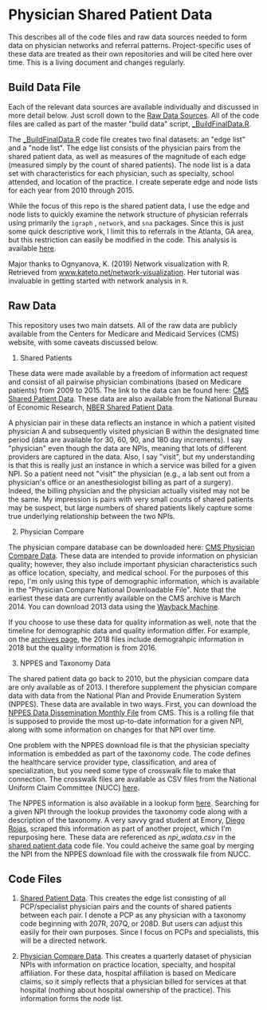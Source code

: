 # Physician Shared Patient Data
This describes all of the code files and raw data sources needed to form data on physician networks and referral patterns. Project-specific uses of these data are treated as their own repositories and will be cited here over time. This is a living document and changes regularly.

## Build Data File
Each of the relevant data sources are available individually and discussed in more detail below. Just scroll down to the [Raw Data Sources](#raw-data). All of the code files are called as part of the master "build data" script, [_BuildFinalData.R](data-code/_BuildFinalData.R). 

The [_BuildFinalData.R](data-code/_BuildFinalData.R) code file creates two final datasets: an "edge list" and a "node list". The edge list consists of the physician pairs from the shared patient data, as well as measures of the magnitude of each edge (measured simply by the count of shared patients). The node list is a data set with characteristics for each physician, such as specialty, school attended, and location of the practice. I create seperate edge and node lists for each year from 2010 through 2015.

While the focus of this repo is the shared patient data, I use the edge and node lists to quickly examine the network structure of physician referrals using primarily the `igraph` , `network`, and `sna` packages. Since this is just some quick descriptive work, I limit this to referrals in the Atlanta, GA area, but this restriction can easily be modified in the code. This analysis is available [here](analysis/networks.html).

Major thanks to Ognyanova, K. (2019) Network visualization with R. Retrieved from www.kateto.net/network-visualization. Her tutorial was invaluable in getting started with network analysis in `R`.

## Raw Data
This repository uses two main datsets. All of the raw data are publicly available from the Centers for Medicare and Medicaid Services (CMS) website, with some caveats discussed below.

1. Shared Patients

These data were made available by a freedom of information act request and consist of all pairwise physician combinations (based on Medicare patients) from 2009 to 2015. The link to the data can be found here: [CMS Shared Patient Data](https://www.cms.gov/Regulations-and-Guidance/Legislation/FOIA/Referral-Data-FAQs). These data are also available from the National Bureau of Economic Research, [NBER Shared Patient Data](https://www.nber.org/data/physician-shared-patient-patterns-data.html).

A physician pair in these data reflects an instance in which a patient visited physician A and subsequently visited physician B within the designated time period (data are available for 30, 60, 90, and 180 day increments). I say "physician" even though the data are NPIs, meaning that lots of different providers are captured in the data. Also, I say "visit", but my understanding is that this is really just an instance in which a service was billed for a given NPI. So a patient need not "visit" the physician (e.g., a lab sent out from a physician's office or an anesthesiologist billing as part of a surgery). Indeed, the billing physician and the physician actually visited may not be the same. My impression is pairs with very small counts of shared patients may be suspect, but large numbers of shared patients likely capture some true underlying relationship between the two NPIs. 

2. Physician Compare

The physician compare database can be downloaded here: [CMS Physician Compare Data](https://data.medicare.gov/data/physician-compare). These data are intended to provide information on physician quality; however, they also include important physician characteristics such as office location, specialty, and medical school. For the purposes of this repo, I'm only using this type of demographic information, which is available in the "Physician Compare National Downloadable File". Note that the earliest these data are currently available on the CMS archive is March 2014. You can download 2013 data using the [Wayback Machine](https://archive.org/web/).

If you choose to use these data for quality information as well, note that the timeline for demographic data and quality information differ. For example, on the [archives page](https://data.medicare.gov/data/archives/physician-compare), the 2018 files include demograhpic information in 2018 but the quality information is from 2016. 

3. NPPES and Taxonomy Data

The shared patient data go back to 2010, but the physician compare data are only available as of 2013. I therefore supplement the physician compare data with data from the National Plan and Provide Enumeration System (NPPES). These data are available in two ways. First, you can download the [NPPES Data Dissemination Monthly File](https://download.cms.gov/nppes/NPI_Files.html) from CMS. This is a rolling file that is supposed to provide the most up-to-date information for a given NPI, along with some information on changes for that NPI over time. 

One problem with the NPPES download file is that the physician specialty information is embedded as part of the taxonomy code. The code defines the healthcare service provider type, classification, and area of specialization, but you need some type of crosswalk file to make that connection. The crosswalk files are available as CSV files from the  National Uniform Claim Committee (NUCC) [here](https://nucc.org/index.php/code-sets-mainmenu-41/provider-taxonomy-mainmenu-40/csv-mainmenu-57).

The NPPES information is also available in a lookup form [here](https://npiregistry.cms.hhs.gov/). Searching for a given NPI through the lookup provides the taxonomy code along with a description of the taxonomy. A very savvy grad student at Emory, [Diego Rojas](https://dieguer.github.io/), scraped this information as part of another project, which I'm repurposing here. These data are referenced as *npi_wdata.csv* in the [shared patient data](data-code/SharedPatientData.R) code file. You could acheive the same goal by merging the NPI from the NPPES download file with the crosswalk file from NUCC.

## Code Files

1. [Shared Patient Data](data-code/SharedPatientData.R). This creates the edge list consisting of all PCP/specialist physician pairs and the counts of shared patients between each pair. I denote a PCP as any physician with a taxonomy code beginning with 207R, 207Q, or 208D. But users can adjust this easily for their own purposes. Since I focus on PCPs and specialists, this will be a directed network. 

2. [Physician Compare Data](data-code/PhysicianCompare.R). This creates a quarterly dataset of physician NPIs with information on practice location, specialty, and hospital affiliation. For these data, hospital affiliation is based on Medicare claims, so it simply reflects that a physician billed for services at that hospital (nothing about hospital ownership of the practice). This information forms the node list.
